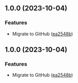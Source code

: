 ## 1.0.0 (2023-10-04)


### Features

* Migrate to GitHub ([ea2548b](https://github.com/timo-reymann/sshpass-ci-container/commit/ea2548bb87f445469fa136bb36c29f7c0eea6a75))

## 1.0.0 (2023-10-04)


### Features

* Migrate to GitHub ([ea2548b](https://github.com/timo-reymann/sshpass-ci-container/commit/ea2548bb87f445469fa136bb36c29f7c0eea6a75))
